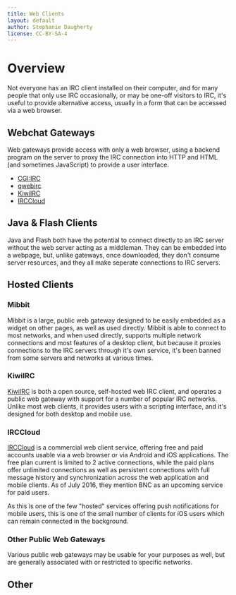 ```yaml
---
title: Web Clients
layout: default
author: Stephanie Daugherty
license: CC-BY-SA-4
---
```


# Overview

Not everyone has an IRC client installed on their computer, and for many people that only use IRC occasionally, or may be one-off visitors to IRC, it's useful to provide alternative access, usually in a form that can be accessed via a web browser.

## Webchat Gateways

Web gateways provide access with only a web browser, using a backend program on the server to proxy the IRC connection into HTTP and HTML (and sometimes JavaScript) to provide a user interface.

 * [CGI:IRC](http://cgiirc.org/)
 * [qwebirc](http://qwebirc.org/)
 * [KiwiIRC](https://kiwiirc.com/)
 * [IRCCloud](https://www.irccloud.com/)




## Java & Flash Clients

Java and Flash both have the potential to connect directly to an IRC server without the web server acting as a middleman. They can be embedded into a webpage, but, unlike gateways, once downloaded, they don't consume server resources, and they all make seperate connections to IRC servers.


## Hosted Clients

### Mibbit

Mibbit is a large, public web gateway designed to be easily embedded as a widget on other pages, as well as used directly. Mibbit is able to connect to most networks, and when used directly, supports multiple network connections and most features of a desktop client, but because it proxies connections to the IRC servers through it's own service, it's been banned from some servers and networks at various times.

### KiwiIRC
[KiwiIRC](https://kiwiirc.com/) is both a open source, self-hosted web IRC client, and operates a public web gateway with support for a number of popular IRC networks. Unlike most web clients, it provides users with a scripting interface, and it's designed for both desktop and mobile use.

### IRCCloud
[IRCCloud](https://www.irccloud.com/) is a commercial
web client service, offering free and paid accounts usable
via a web browser or via Android and iOS applications. The
free plan current is limited to 2 active connections, while
the paid plans offer unlimited connections as well as
persistent connections with full message history and synchronization
across the web application and mobile clients. As of July 2016,
they mention BNC as an upcoming service for paid users.

As this is one of the few "hosted" services offering push notifications
for mobile users, this is one of the small number of clients for iOS users which can remain
connected in the background.

### Other Public Web Gateways

Various public web gateways may be usable for your purposes as well, but are generally associated with or restricted to specific networks.
<!---
TODO: link to public web gateways page
--->

## Other
